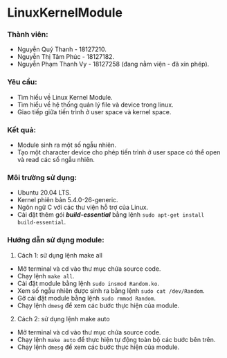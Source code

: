 # LinuxKernelModule

### Thành viên:

- Nguyễn Quý Thanh - 18127210.
- Nguyễn Thị Tâm Phúc - 18127182.
- Nguyễn Phạm Thanh Vy - 18127258 (đang nằm viện - đã xin phép).

### Yêu cầu:

- Tìm hiểu về Linux Kernel Module.
- Tìm hiểu về hệ thống quản lý file và device trong linux.
- Giao tiếp giữa tiến trình ở user space và kernel space.

### Kết quả:

- Module sinh ra một số ngẫu nhiên.
- Tạo một character device cho phép tiến trình ở user space có thể open và read các số ngẫu nhiên.

### Môi trường sử dụng:

- Ubuntu 20.04 LTS.
- Kernel phiên bản 5.4.0-26-generic.
- Ngôn ngữ C với các thư viện hỗ trợ của Linux.
- Cài đặt thêm gói ***build-essential*** bằng lệnh `sudo apt-get install build-essential`.

### Hướng dẫn sử dụng module:

1. Cách 1: sử dụng lệnh make all
- Mở terminal và cd vào thư mục chứa source code.
- Chạy lệnh `make all`.
- Cài đặt module bằng lệnh `sudo insmod Random.ko`.
- Xem số ngẫu nhiên được sinh ra bằng lệnh `sudo cat /dev/Random`.
- Gỡ cài đặt module bằng lệnh `sudo rmmod Random`.
- Chạy lệnh `dmesg` để xem các bước thực hiện của module.

2. Cách 2: sử dụng lệnh make auto
- Mở terminal và cd vào thư mục chứa source code.
- Chạy lệnh `make auto` để thực hiện tự động toàn bộ các bước bên trên.
- Chạy lệnh `dmesg` để xem các bước thực hiện của module.
